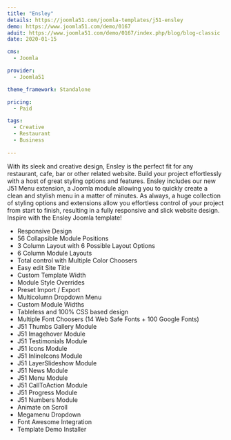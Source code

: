```yaml
---
title: "Ensley"
details: https://joomla51.com/joomla-templates/j51-ensley
demo: https://www.joomla51.com/demo/0167
aduit: https://www.joomla51.com/demo/0167/index.php/blog/blog-classic
date: 2020-01-15

cms: 
  - Joomla

provider: 
  - Joomla51

theme_framework: Standalone

pricing:
  - Paid

tags:
  - Creative
  - Restaurant
  - Business
  
---
```


With its sleek and creative design, Ensley is the perfect fit for any restaurant, cafe, bar or other related website. Build your project effortlessly with a host of great styling options and features. Ensley includes our new J51 Menu extension, a Joomla module allowing you to quickly create a clean and stylish menu in a matter of minutes. As always, a huge collection of styling options and extensions allow you  effortless control of your project from start to finish, resulting in a fully responsive and slick website design. Inspire with the Ensley Joomla template!

* Responsive Design
* 56 Collapsible Module Positions
* 3 Column Layout with 6 Possible Layout Options
* 6 Column Module Layouts
* Total control with Multiple Color Choosers
* Easy edit Site Title
* Custom Template Width
* Module Style Overrides
* Preset Import / Export
* Multicolumn Dropdown Menu
* Custom Module Widths
* Tableless and 100% CSS based design
* Multiple Font Choosers (14 Web Safe Fonts + 100 Google Fonts)
* J51 Thumbs Gallery Module
* J51 Imagehover Module
* J51 Testimonials Module
* J51 Icons Module
* J51 InlineIcons Module
* J51 LayerSlideshow Module
* J51 News Module
* J51 Menu Module
* J51 CallToAction Module
* J51 Progress Module
* J51 Numbers Module
* Animate on Scroll
* Megamenu Dropdown
* Font Awesome Integration
* Template Demo Installer
